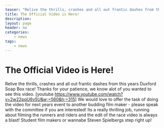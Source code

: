 ```yaml
---
teaser: "Relive the thrills, crashes and all out frantic dashes from this years Duxford Soap Box race! Thanks for your patience, we know alot of you wanted to see this video. [youtube https://www.youtube.com/watch?v=2w22pqU6v5U&w;=560&h;=315] We would love to offer the task of doing the video for next years event to another budding film maker - please speak with the committee if you are interested! Its a really thrilling job, running about filming the runners and riders and the edit of the race video is always a blast! Student film makers or wannabe Steven Spielbergs step right up!"
title: The Official Video is Here!
description: 
layout: page
header: no
categories:
    - news
tags:
    - news
---
```



# The Official Video is Here!

Relive the thrills, crashes and all out frantic dashes from this years Duxford Soap Box race! Thanks for your patience, we know alot of you wanted to see this video. [youtube https://www.youtube.com/watch?v=2w22pqU6v5U&w;=560&h;=315] We would love to offer the task of doing the video for next years event to another budding film maker - please speak with the committee if you are interested! Its a really thrilling job, running about filming the runners and riders and the edit of the race video is always a blast! Student film makers or wannabe Steven Spielbergs step right up!
